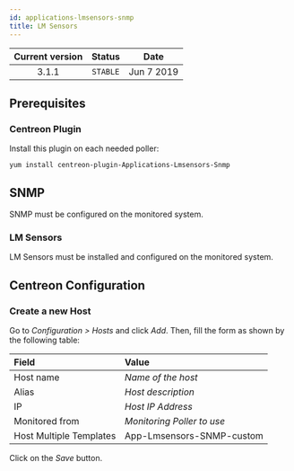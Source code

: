 ```yaml
---
id: applications-lmsensors-snmp
title: LM Sensors
---
```


| Current version | Status | Date |
| :-: | :-: | :-: |
| 3.1.1 | `STABLE` | Jun  7 2019 |

## Prerequisites

### Centreon Plugin

Install this plugin on each needed poller:

``` shell
yum install centreon-plugin-Applications-Lmsensors-Snmp
```

## SNMP

SNMP must be configured on the monitored system.

### LM Sensors

LM Sensors must be installed and configured on the monitored system.

## Centreon Configuration

### Create a new Host

Go to *Configuration \> Hosts* and click *Add*. Then, fill the form as shown by the following table:

| Field                                | Value                      |
| :----------------------------------- | :------------------------- |
| Host name                            | *Name of the host*         |
| Alias                                | *Host description*         |
| IP                                   | *Host IP Address*          |
| Monitored from                       | *Monitoring Poller to use* |
| Host Multiple Templates              | App-Lmsensors-SNMP-custom  |

Click on the *Save* button.

